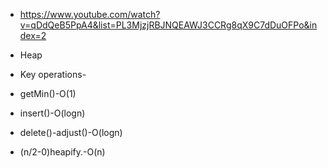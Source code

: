 - https://www.youtube.com/watch?v=qDdQeB5PpA4&list=PL3MjzjRBJNQEAWJ3CCRg8qX9C7dDuOFPo&index=2

- Heap
- Key operations-
- getMin()-O(1)
- insert()-O(logn)
- delete()-adjust()-O(logn)
- (n/2-0)heapify.-O(n)
